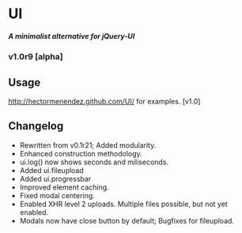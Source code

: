 #     UI
##### A minimalist alternative for jQuery-UI
###   v1.0r9 [alpha]

## Usage
http://hectormenendez.github.com/UI/ for examples. [v1.0]

## Changelog
- Rewritten from v0.1r21; Added modularity.
- Enhanced construction methodology.
- ui.log() now shows seconds and miliseconds.
- Added ui.fileupload
- Added ui.progressbar
- Improved element caching.
- Fixed modal centering.
- Enabled XHR level 2 uploads. Multiple files possible, but not yet enabled.
- Modals now have close button by default; Bugfixes for fileupload.
